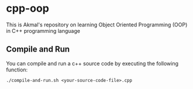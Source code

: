 # cpp-oop
This is Akmal's repository on learning Object Oriented Programming (OOP) in C++ programming language

## Compile and Run

You can compile and run a c++ source code by executing the following function:
```
./compile-and-run.sh <your-source-code-file>.cpp
```
